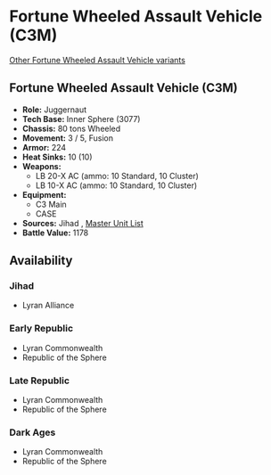 # Fortune Wheeled Assault Vehicle (C3M) 

[Other Fortune Wheeled Assault Vehicle variants](../fortune_wheeled_assault_vehicle.md) 

## Fortune Wheeled Assault Vehicle (C3M) 

- **Role:** Juggernaut 
- **Tech Base:** Inner Sphere (3077) 
- **Chassis:** 80 tons Wheeled 
- **Movement:** 3 / 5, Fusion 
- **Armor:** 224 
- **Heat Sinks:** 10 (10) 
- **Weapons:** 
  - LB 20-X AC (ammo: 10 Standard, 10 Cluster) 
  - LB 10-X AC (ammo: 10 Standard, 10 Cluster) 
- **Equipment:** 
  - C3 Main 
  - CASE 
- **Sources:** Jihad , [Master Unit List](http://masterunitlist.info/Unit/Details/1149/fortune-wheeled-assault-vehicle-c3m) 
- **Battle Value:** 1178 

## Availability 

### Jihad 

- Lyran Alliance 

### Early Republic 

- Lyran Commonwealth 
- Republic of the Sphere 

### Late Republic 

- Lyran Commonwealth 
- Republic of the Sphere 

### Dark Ages 

- Lyran Commonwealth 
- Republic of the Sphere 

